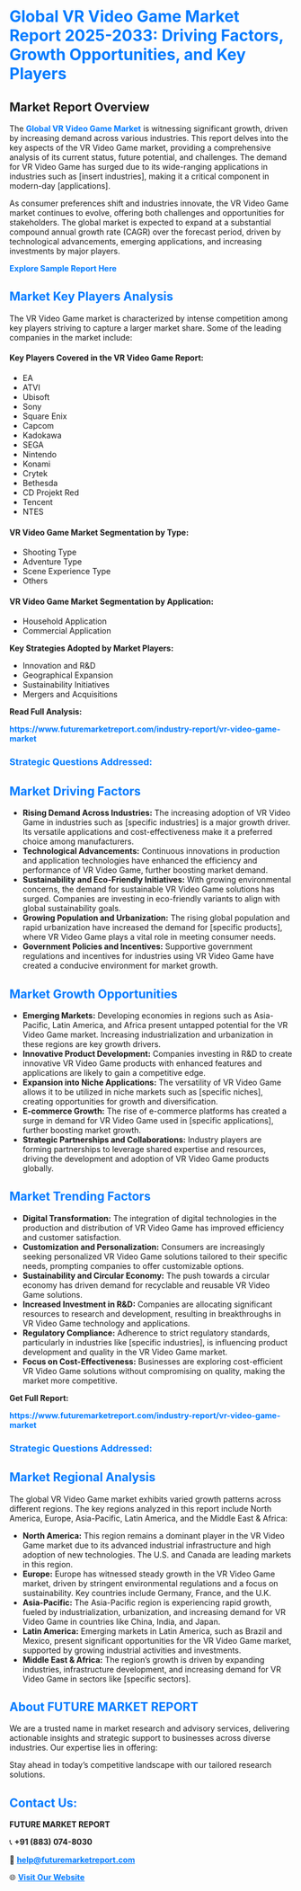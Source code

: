 <h1 style="color: #007BFF;">Global VR Video Game Market Report 2025-2033: Driving Factors, Growth Opportunities, and Key Players</h1>

<section id="overview">
<h2>Market Report Overview</h2>
<p>The <a href="https://www.futuremarketreport.com/industry-report/vr-video-game-market" style="color: #007BFF; text-decoration: none;"><strong>Global VR Video Game Market</strong></a> is witnessing significant growth, driven by increasing demand across various industries. This report delves into the key aspects of the VR Video Game market, providing a comprehensive analysis of its current status, future potential, and challenges. The demand for VR Video Game has surged due to its wide-ranging applications in industries such as [insert industries], making it a critical component in modern-day [applications].</p>
<p>As consumer preferences shift and industries innovate, the VR Video Game market continues to evolve, offering both challenges and opportunities for stakeholders. The global market is expected to expand at a substantial compound annual growth rate (CAGR) over the forecast period, driven by technological advancements, emerging applications, and increasing investments by major players.</p>
</section>

<section id="overview">
<p><a href="https://www.futuremarketreport.com/request-sample/reportId=51894" style="color: #007BFF; text-decoration: none;"><strong>Explore Sample Report Here</strong></a></p>
</section>

<section id="key-players">
<h2 style="color: #007BFF;">Market Key Players Analysis</h2>
<p>The VR Video Game market is characterized by intense competition among key players striving to capture a larger market share. Some of the leading companies in the market include:</p>
<h4>Key Players Covered in the VR Video Game Report:</h4>
<ul><li>EA</li><li>ATVI</li><li>Ubisoft</li><li>Sony</li><li>Square Enix</li><li>Capcom</li><li>Kadokawa</li><li>SEGA</li><li>Nintendo</li><li>Konami</li><li>Crytek</li><li>Bethesda</li><li>CD Projekt Red</li><li>Tencent</li><li>NTES</li></ul>
<h4>VR Video Game Market Segmentation by Type:</h4>
<ul><li>Shooting Type</li><li>Adventure Type</li><li>Scene Experience Type</li><li>Others</li></ul>

<h4>VR Video Game Market Segmentation by Application:</h4>
<ul><li>Household Application</li><li>Commercial Application</li></ul>
<p><strong>Key Strategies Adopted by Market Players:</strong></p>
<ul>
<li>Innovation and R&D</li>
<li>Geographical Expansion</li>
<li>Sustainability Initiatives</li>
<li>Mergers and Acquisitions</li>
</ul>
</section>

<section>
<p><strong>Read Full Analysis: </strong></p><a href="https://www.futuremarketreport.com/industry-report/vr-video-game-market" style="color: #007BFF; text-decoration: none;"><strong>https://www.futuremarketreport.com/industry-report/vr-video-game-market</strong></a>
<h3 style="color: #007BFF;">Strategic Questions Addressed:</h3>
</section>

<section id="driving-factors">
<h2 style="color: #007BFF;">Market Driving Factors</h2>
<ul>
<li><strong>Rising Demand Across Industries:</strong> The increasing adoption of VR Video Game in industries such as [specific industries] is a major growth driver. Its versatile applications and cost-effectiveness make it a preferred choice among manufacturers.</li>
<li><strong>Technological Advancements:</strong> Continuous innovations in production and application technologies have enhanced the efficiency and performance of VR Video Game, further boosting market demand.</li>
<li><strong>Sustainability and Eco-Friendly Initiatives:</strong> With growing environmental concerns, the demand for sustainable VR Video Game solutions has surged. Companies are investing in eco-friendly variants to align with global sustainability goals.</li>
<li><strong>Growing Population and Urbanization:</strong> The rising global population and rapid urbanization have increased the demand for [specific products], where VR Video Game plays a vital role in meeting consumer needs.</li>
<li><strong>Government Policies and Incentives:</strong> Supportive government regulations and incentives for industries using VR Video Game have created a conducive environment for market growth.</li>
</ul>
</section>

<section id="growth-opportunities">
<h2 style="color: #007BFF;">Market Growth Opportunities</h2>
<ul>
<li><strong>Emerging Markets:</strong> Developing economies in regions such as Asia-Pacific, Latin America, and Africa present untapped potential for the VR Video Game market. Increasing industrialization and urbanization in these regions are key growth drivers.</li>
<li><strong>Innovative Product Development:</strong> Companies investing in R&D to create innovative VR Video Game products with enhanced features and applications are likely to gain a competitive edge.</li>
<li><strong>Expansion into Niche Applications:</strong> The versatility of VR Video Game allows it to be utilized in niche markets such as [specific niches], creating opportunities for growth and diversification.</li>
<li><strong>E-commerce Growth:</strong> The rise of e-commerce platforms has created a surge in demand for VR Video Game used in [specific applications], further boosting market growth.</li>
<li><strong>Strategic Partnerships and Collaborations:</strong> Industry players are forming partnerships to leverage shared expertise and resources, driving the development and adoption of VR Video Game products globally.</li>
</ul>
</section>

<section id="trending-factors">
<h2 style="color: #007BFF;">Market Trending Factors</h2>
<ul>
<li><strong>Digital Transformation:</strong> The integration of digital technologies in the production and distribution of VR Video Game has improved efficiency and customer satisfaction.</li>
<li><strong>Customization and Personalization:</strong> Consumers are increasingly seeking personalized VR Video Game solutions tailored to their specific needs, prompting companies to offer customizable options.</li>
<li><strong>Sustainability and Circular Economy:</strong> The push towards a circular economy has driven demand for recyclable and reusable VR Video Game solutions.</li>
<li><strong>Increased Investment in R&D:</strong> Companies are allocating significant resources to research and development, resulting in breakthroughs in VR Video Game technology and applications.</li>
<li><strong>Regulatory Compliance:</strong> Adherence to strict regulatory standards, particularly in industries like [specific industries], is influencing product development and quality in the VR Video Game market.</li>
<li><strong>Focus on Cost-Effectiveness:</strong> Businesses are exploring cost-efficient VR Video Game solutions without compromising on quality, making the market more competitive.</li>
</ul>
</section>

<section>
<p><strong>Get Full Report: </strong></p><a href="https://www.futuremarketreport.com/industry-report/vr-video-game-market" style="color: #007BFF; text-decoration: none;"><strong>https://www.futuremarketreport.com/industry-report/vr-video-game-market</strong></a>
<h3 style="color: #007BFF;">Strategic Questions Addressed:</h3>
</section>


<section id="regional-analysis">
<h2 style="color: #007BFF;">Market Regional Analysis</h2>
<p>The global VR Video Game market exhibits varied growth patterns across different regions. The key regions analyzed in this report include North America, Europe, Asia-Pacific, Latin America, and the Middle East & Africa:</p>
<ul>
<li><strong>North America:</strong> This region remains a dominant player in the VR Video Game market due to its advanced industrial infrastructure and high adoption of new technologies. The U.S. and Canada are leading markets in this region.</li>
<li><strong>Europe:</strong> Europe has witnessed steady growth in the VR Video Game market, driven by stringent environmental regulations and a focus on sustainability. Key countries include Germany, France, and the U.K.</li>
<li><strong>Asia-Pacific:</strong> The Asia-Pacific region is experiencing rapid growth, fueled by industrialization, urbanization, and increasing demand for VR Video Game in countries like China, India, and Japan.</li>
<li><strong>Latin America:</strong> Emerging markets in Latin America, such as Brazil and Mexico, present significant opportunities for the VR Video Game market, supported by growing industrial activities and investments.</li>
<li><strong>Middle East & Africa:</strong> The region’s growth is driven by expanding industries, infrastructure development, and increasing demand for VR Video Game in sectors like [specific sectors].</li>
</ul>
</section>

<footer>
<h2 style="color: #007BFF;">About FUTURE MARKET REPORT</h2>
<p>We are a trusted name in market research and advisory services, delivering actionable insights and strategic support to businesses across diverse industries. Our expertise lies in offering:</p>

<p>Stay ahead in today’s competitive landscape with our tailored research solutions.</p>

<h2 style="color: #007BFF;">Contact Us:</h2>
<p><strong>FUTURE MARKET REPORT</strong></p>
<p>📞 <strong>+91 (883) 074-8030</strong></p>
<p>📧 <strong><a href="mailto:help@futuremarketreport.com" style="color: #007BFF;">help@futuremarketreport.com</a></strong></p>
<p>🌐 <strong><a href="https://www.futuremarketreport.com/" style="color: #007BFF;">Visit Our Website</a></strong></p>
</footer>